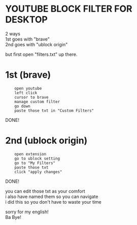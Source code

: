 # YOUTUBE BLOCK FILTER FOR DESKTOP

2 ways<br/>
1st goes with "brave"<br/>
2nd goes with "ublock origin"<br/>

but first open "filters.txt" up there.</br>

# 1st (brave)


        open youtube
        left click
        cursor to brave 
        manage custom filter
        go down
        paste those txt in "Custom Filters"
DONE!
<br/>

# 2nd (ublock origin)


        open extension
        go to ublock setting
        go to "My Filters"
        paste those txt
        click "apply changes"
DONE!
 <br/>


you can edit those txt as your comfort<br/>
i also have named them so you can navigate<br/>
i did this so you don't have to waste your time<br/>

sorry for my english!<br/>
Ba Bye!

